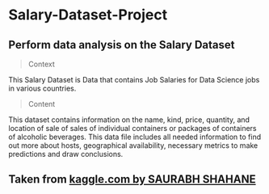 # Salary-Dataset-Project
Perform data analysis on the Salary Dataset
----------------------------------------------------------------

> Context

This Salary Dataset is Data that contains Job Salaries for Data Science jobs in various countries.

> Content

This dataset contains information on the name, kind, price, quantity, and location of sale of sales of individual containers or packages of containers of alcoholic beverages. This data file includes all needed information to find out more about hosts, geographical availability, necessary metrics to make predictions and draw conclusions.

Taken from [kaggle.com by SAURABH SHAHANE](https://www.kaggle.com/datasets/saurabhshahane/data-science-jobs-salaries)
-----------------------------------------------------------------------------------
